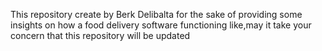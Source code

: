 This repository create by Berk Delibalta for the sake of providing some insights on how a food delivery software functioning like,may it take your concern that this repository will be updated
